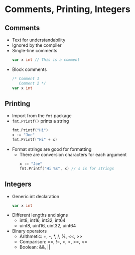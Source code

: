 # Comments, Printing, Integers

## Comments
- Text for understandability
- Ignored by the compiler
- Single-line comments
    ```go
    var x int // This is a comment
    ```
- Block comments
    ```go
    /* Comment 1
       Comment 2 */
    var x int
    ```

## Printing
- Import from the `fmt` package
- `fmt.Printf()` prints a string
    ```go
    fmt.Printf("Hi")
    x := "Joe"
    fmt.Printf("Hi" + x)
    ```
- Format strings are good for formatting
    - There are conversion characters for each argument
        ```go
        x := "Joe"
        fmt.Printf("Hi %s", x) // s is for strings
        ```
## Integers
- Generic int declaration
    ```go
    var x int
    ```
- Different lengths and signs
    - int8, int16, int32, int64
    - uint8, uint16, uint32, uint64
- Binary operators
    - Arithmetic: +, -, *, /, %, <<, >>
    - Comparison: ==, !=, >, <, >=, <=
    - Boolean: &&, ||